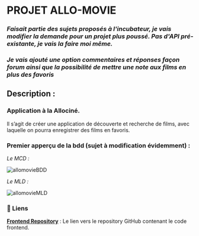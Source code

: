 # PROJET ALLO-MOVIE

### _Faisait partie des sujets proposés à l'incubateur, je vais modifier la demande pour un projet plus poussé. Pas d'API pré-existante, je vais la faire moi même._
### _Je vais ajouté une option commentaires et réponses façon forum ainsi que la possibilité de mettre une note aux films en plus des favoris_

## Description :

### Application à la Allociné.

Il s’agit de créer une application de découverte et recherche de films, avec
laquelle on pourra enregistrer des films en favoris.

### Premier apperçu de la bdd (sujet à modification évidemment) :

_Le MCD :_

![allomovieBDD](https://github.com/user-attachments/assets/6669a706-9bc7-485b-b219-73d91cc37cc1)

_Le MLD :_

![allomovieMLD](https://github.com/user-attachments/assets/7c10ac94-a9ca-41a9-a7bb-05a9a2f693b6)


### 🔗 Liens

**[Frontend Repository](https://github.com/cedric-chimot/allo-movie-front)** : Le lien vers le repository GitHub contenant le code frontend.
